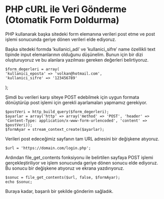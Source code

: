 # PHP cURL ile Veri Gönderme (Otomatik Form Doldurma)

PHP kullanarak başka sitedeki form elemanına verileri post etme ve post işlemi sonucunda geriye dönen verileri elde ediyoruz.

Başka sitedeki formda ′kullanici_adi′ ve ′kullanici_sifre′ name özellikli text tipinde input elemanlarının olduğunu düşünelim. Bunun için bir dizi oluşturuyoruz ve bu alanlara yazılması gereken değerleri belirtiyoruz.

    $form_degerleri = array(
	'kullanici_eposta' => 'volkan@hotmail.com', 
	'kullanici_sifre' => '123456789'
);


Şimdi bu verileri karşı siteye POST edebilmek için uygun formata dönüştürüp post işlemi için gerekli ayarlamaları yapmamız gerekiyor.

    $postVeri = http_build_query($form_degerleri); 
    $ayarlar = array('http' => array('method' => 'POST', 'header' => 'Content-Type: application/x-www-form-urlencoded', 'content' => $postVeri));
    $formAyar = stream_context_create($ayarlar);

Verileri post edeceğimiz sayfanın tam URL adresini bir değişkene atıyoruz.

    $url = 'https://domain.com/login.php';

Ardından file_get_contents fonksiyonu ile belirtilen sayfaya POST işlemi gerçekleştiriliyor ve işlem sonucunda geriye dönen sonucu elde ediyoruz. Bu sonucu bir değişkene atıyoruz ve ekrana yazdırıyoruz.

	$sonuc = file_get_contents($url, false, $formAyar);
	echo $sonuc;

Buraya kadar, başarılı bir şekilde gönderim sağladık.
